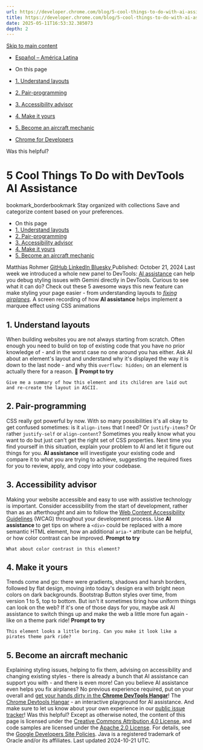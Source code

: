 ```yaml
---
url: https://developer.chrome.com/blog/5-cool-things-to-do-with-ai-assistance
title: https://developer.chrome.com/blog/5-cool-things-to-do-with-ai-assistance
date: 2025-05-11T16:53:32.385073
depth: 2
---
```


[ Skip to main content ](https://developer.chrome.com/blog/5-cool-things-to-do-with-ai-assistance#main-content)
  * [Español – América Latina](https://developer.chrome.com/blog/5-cool-things-to-do-with-ai-assistance?hl=es-419)




  * On this page
  * [1. Understand layouts](https://developer.chrome.com/blog/5-cool-things-to-do-with-ai-assistance#1_understand_layouts)
  * [2. Pair-programming](https://developer.chrome.com/blog/5-cool-things-to-do-with-ai-assistance#2_pair-programming)
  * [3. Accessibility advisor](https://developer.chrome.com/blog/5-cool-things-to-do-with-ai-assistance#3_accessibility_advisor)
  * [4. Make it yours](https://developer.chrome.com/blog/5-cool-things-to-do-with-ai-assistance#4_make_it_yours)
  * [5. Become an aircraft mechanic](https://developer.chrome.com/blog/5-cool-things-to-do-with-ai-assistance#aircraft)


  * [ Chrome for Developers ](https://developer.chrome.com/)


Was this helpful?
#  5 Cool Things To Do with DevTools AI Assistance 
bookmark_borderbookmark Stay organized with collections  Save and categorize content based on your preferences.
  * On this page
  * [1. Understand layouts](https://developer.chrome.com/blog/5-cool-things-to-do-with-ai-assistance#1_understand_layouts)
  * [2. Pair-programming](https://developer.chrome.com/blog/5-cool-things-to-do-with-ai-assistance#2_pair-programming)
  * [3. Accessibility advisor](https://developer.chrome.com/blog/5-cool-things-to-do-with-ai-assistance#3_accessibility_advisor)
  * [4. Make it yours](https://developer.chrome.com/blog/5-cool-things-to-do-with-ai-assistance#4_make_it_yours)
  * [5. Become an aircraft mechanic](https://developer.chrome.com/blog/5-cool-things-to-do-with-ai-assistance#aircraft)


Matthias Rohmer 
[ GitHub ](https://github.com/matthiasrohmer) [ LinkedIn ](https://www.linkedin.com/in/matthias-rohmer-b09191b0) [ Bluesky ](https://bsky.app/profile/matthiasrohmer.bsky.social)
Published: October 21, 2024 
Last week we introduced a whole new panel to DevTools: [AI assistance](https://developer.chrome.com/docs/devtools/ai-assistance/styling) can help you debug styling issues with Gemini directly in DevTools.
Curious to see what it can do? Check out these 5 awesome ways this new feature can make styling your page easier - from understanding layouts to [_fixing airplanes_](https://developer.chrome.com/blog/5-cool-things-to-do-with-ai-assistance#aircraft).
A screen recording of how **AI assistance** helps implement a marquee effect using CSS animations
## 1. Understand layouts
When building websites you are not always starting from scratch. Often enough you need to build on top of existing code that you have no prior knowledge of - and in the worst case no one around you has either.
Ask AI about an element's layout and understand why it's displayed the way it is down to the last node - and why this `overflow: hidden;` on an element is actually there for a reason. 👀
**Prompt to try**
```
Give me a summary of how this element and its children are laid out and re-create the layout in ASCII.

```

## 2. Pair-programming
CSS really got powerful by now. With so many possibilities it's all okay to get confused sometimes: is it `align-items` that I need? Or `justify-items`? Or rather `justify-self` or `align-content`?
Sometimes you really know what you want to do but just can't get the right set of CSS properties. Next time you find yourself in this situation, explain your problem to AI and let it figure out things for you.
**AI assistance** will investigate your existing code and compare it to what you are trying to achieve, suggesting the required fixes for you to review, apply, and copy into your codebase.
## 3. Accessibility advisor
Making your website accessible and easy to use with assistive technology is important. Consider accessibility from the start of development, rather than as an afterthought and aim to follow the [Web Content Accessibility Guidelines](https://www.w3.org/WAI/standards-guidelines/wcag/) (WCAG) throughout your development process.
Use **AI assistance** to get tips on where a `<div>` could be replaced with a more semantic HTML element, how an additional `aria-*` attribute can be helpful, or how color contrast can be improved.
**Prompt to try**
```
What about color contrast in this element?

```

## 4. Make it yours
Trends come and go: there were gradients, shadows and harsh borders, followed by flat design, moving into today's design era with bright neon colors on dark backgrounds.
Bootstrap Button styles over time, from version 1 to 5, top to bottom.
But isn't it sometimes tiring how uniform things can look on the web? If it's one of those days for you, maybe ask AI assistance to switch things up and make the web a little more fun again - like on a theme park ride!
**Prompt to try**
```
This element looks a little boring. Can you make it look like a pirates theme park ride?

```

## 5. Become an aircraft mechanic
Explaining styling issues, helping to fix them, advising on accessibility and changing existing styles - there is already a bunch that AI assistance can support you with - and there is even more! Can you believe AI assistance even helps you fix airplanes? No previous experience required, put on your overall and [get your hands dirty in the **Chrome DevTools Hangar**](https://chrome.dev/devtools-hangar/)!
The [Chrome Devtools Hangar](https://chrome.dev/devtools-hangar/) - an interactive playground for AI assistance.
And make sure to let us know about your own experience in our [public issue tracker](https://crbug.com/364805393)!
Was this helpful?
Except as otherwise noted, the content of this page is licensed under the [Creative Commons Attribution 4.0 License](https://creativecommons.org/licenses/by/4.0/), and code samples are licensed under the [Apache 2.0 License](https://www.apache.org/licenses/LICENSE-2.0). For details, see the [Google Developers Site Policies](https://developers.google.com/site-policies). Java is a registered trademark of Oracle and/or its affiliates.
Last updated 2024-10-21 UTC.

